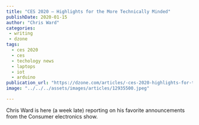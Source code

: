```yaml
---
title: "CES 2020 — Highlights for the More Technically Minded"
publishDate: 2020-01-15
author: "Chris Ward"
categories:
 - writing
 - dzone
tags:
  - ces 2020
  - ces
  - techology news
  - laptops
  - iot
  - arduino
publication_url: "https://dzone.com/articles/-ces-2020-highlights-for-the-more-technically-mind"
image: "../../../assets/images/articles/12935500.jpeg"

---
```

Chris Ward is here (a week late) reporting on his favorite announcements from the Consumer electronics show.

